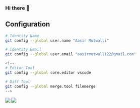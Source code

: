### Hi there 👋

<!--
**aasirmutwalli22/aasirmutwalli22** is a ✨ _special_ ✨ repository because its `README.md` (this file) appears on your GitHub profile.

Here are some ideas to get you started:

- 🔭 I’m currently working on ...
- 🌱 I’m currently learning ...
- 👯 I’m looking to collaborate on ...
- 🤔 I’m looking for help with ...
- 💬 Ask me about ...
- 📫 How to reach me: ...
- 😄 Pronouns: ...
- ⚡ Fun fact: ...
-->

## Configuration

```sh
# Identity Name
git config --global user.name "Aasir Mutwalli"

# Identity Email
git config --global user.email "aasirmutwalli22@gmail.com"

<!--
# Editor Tool
git config --global core.editor vscode

# Diff Tool
git config --global merge.tool filemerge
-->
```

<a href="https://lon9.github.io">
<img align="left" src="https://github-readme-stats.vercel.app/api?username=aasirmutwalli22&count_private=true&show_icons=true&theme=dark" />
</a>
<a href="https://lon9.github.io">
<img align="left" src="https://github-readme-stats.vercel.app/api/top-langs/?username=aasirmutwalli22&theme=dark&hide=html" />
</a>
